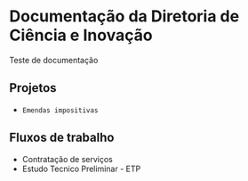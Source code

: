 # Documentação da Diretoria de Ciência e Inovação

Teste de documentação

## Projetos

* `Emendas impositivas`

## Fluxos de trabalho

* Contratação de serviços
* Estudo Tecnico Preliminar - ETP
